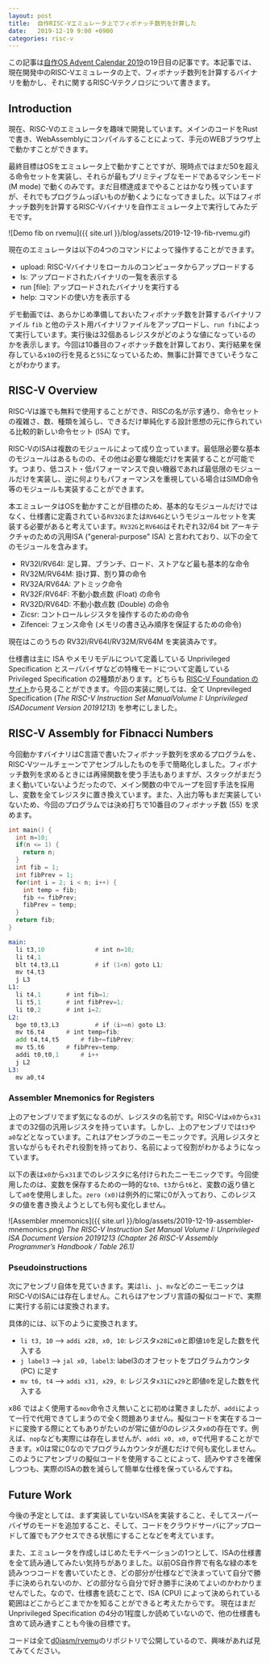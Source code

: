 ```yaml
---
layout: post
title:  自作RISC-Vエミュレータ上でフィボナッチ数列を計算した
date:   2019-12-19 9:00 +0900
categories: risc-v
---
```


この記事は[自作OS Advent Calendar 2019](https://adventar.org/calendars/4027)の19日目の記事です。本記事では、現在開発中のRISC-Vエミュレータの上で、フィボナッチ数列を計算するバイナリを動かし、それに関するRISC-Vテクノロジについて書きます。

## Introduction
現在、RISC-Vのエミュレータを趣味で開発しています。メインのコードをRustで書き、WebAssemblyにコンパイルすることによって、手元のWEBブラウザ上で動かすことができます。

最終目標はOSをエミュレータ上で動かすことですが、現時点ではまだ50を超える命令セットを実装し、それらが最もプリミティブなモードであるマシンモード (M mode) で動くのみです。まだ目標達成までやることはかなり残っていますが、それでもプログラムっぽいものが動くようになってきました。以下はフィボナッチ数列を計算するRISC-Vバイナリを自作エミュレータ上で実行してみたデモです。

![Demo fib on rvemu]({{ site.url }}/blog/assets/2019-12-19-fib-rvemu.gif)

現在のエミュレータは以下の4つのコマンドによって操作することができます。
* upload: RISC-Vバイナリをローカルのコンピュータからアップロードする
* ls: アップロードされたバイナリの一覧を表示する
* run [file]: アップロードされたバイナリを実行する
* help: コマンドの使い方を表示する

デモ動画では、あらかじめ準備しておいたフィボナッチ数を計算するバイナリファイル `fib` と他のテスト用バイナリファイルをアップロードし、`run fib`によって実行しています。実行後は32個あるレジスタがどのような値になっているのかを表示します。今回は10番目のフィボナッチ数を計算しており、実行結果を保存している`x10`の行を見ると`55`になっているため、無事に計算できていそうなことがわかります。

## RISC-V Overview
RISC-Vは誰でも無料で使用することができ、RISCの名が示す通り、命令セットの複雑さ、数、種類を減らし、できるだけ単純化する設計思想の元に作られている比較的新しい命令セット (ISA) です。

RISC-VのISAは複数のモジュールによって成り立っています。最低限必要な基本のモジュールはあるものの、その他は必要な機能だけを実装することが可能です。つまり、低コスト・低パフォーマンスで良い機器であれば最低限のモジュールだけを実装し、逆に何よりもパフォーマンスを重視している場合はSIMD命令等のモジュールも実装することができます。

本エミュレータはOSを動かすことが目標のため、基本的なモジュールだけではなく、仕様書に定義されている`RV32G`または`RV64G`というモジュールセットを実装する必要があると考えています。`RV32G`と`RV64G`はそれぞれ32/64 bit アーキテクチャのための汎用ISA ("general-purpose" ISA) と言われており、以下の全てのモジュールを含みます。
* RV32I/RV64I: 足し算、ブランチ、ロード、ストアなど最も基本的な命令
* RV32M/RV64M: 掛け算、割り算の命令
* RV32A/RV64A: アトミック命令
* RV32F/RV64F: 不動小数点数 (Float) の命令
* RV32D/RV64D: 不動小数点数 (Double) の命令
* Zicsr: コントロールレジスタを操作するのための命令
* Zifencei: フェンス命令 (メモリの書き込み順序を保証するための命令)

現在はこのうちの RV32I/RV64I/RV32M/RV64M を実装済みです。

仕様書は主に ISA やメモリモデルについて定義している Unprivileged Specification とスーパバイザなどの特権モードについて定義している Privileged Specification の2種類があります。どちらも [RISC-V Foundation のサイト](https://riscv.org/specifications/)から見ることができます。今回の実装に関しては、全て Unprevileged Specification (*The RISC-V Instruction Set ManualVolume I: Unprivileged ISADocument Version 20191213*) を参考にしました。


## RISC-V Assembly for Fibnacci Numbers
今回動かすバイナリはC言語で書いたフィボナッチ数列を求めるプログラムを、RISC-Vツールチェーンでアセンブルしたものを手で簡略化しました。フィボナッチ数列を求めるときには再帰関数を使う手法もありますが、スタックがまだうまく動いていないようだったので、メイン関数の中でループを回す手法を採用し、変数を全てレジスタに置き換えています。また、入出力等もまだ実装していないため、今回のプログラムでは決め打ちで10番目のフィボナッチ数 (55) を求めます。

``` c
int main() {
  int n=10;
  if(n <= 1) {
    return n;
  }
  int fib = 1;
  int fibPrev = 1;
  for(int i = 2; i < n; i++) {
    int temp = fib;
    fib += fibPrev;
    fibPrev = temp;
  }
  return fib;
}
```

```asm
main:
  li t3,10              # int n=10;
  li t4,1
  blt t4,t3,L1          # if (1<n) goto L1;
  mv t4,t3
  j L3
L1:
  li t4,1		# int fib=1;
  li t5,1 		# int fibPrev=1;
  li t0,2		# int i=2;
L2:
  bge t0,t3,L3          # if (i>=n) goto L3;
  mv t6,t4		# int temp=fib;
  add t4,t4,t5		# fib+=fibPrev;
  mv t5,t6 		# fibPrev=temp;
  addi t0,t0,1		# i++
  j L2
L3:
  mv a0,t4
```

### Assembler Mnemonics for Registers
上のアセンブリでまず気になるのが、レジスタの名前です。RISC-Vは`x0`から`x31`までの32個の汎用レジスタを持っています。しかし、上のアセンブリでは`t3`や`a0`などとなっています。これはアセンブラのニーモニックです。汎用レジスタと言いながらもそれぞれ役割を持っており、名前によって役割がわかるようになっています。

以下の表は`x0`から`x31`までのレジスタに名付けられたニーモニックです。今回使用したのは、変数を保存するための一時的な`t0`、`t3`から`t6`と、変数の返り値として`a0`を使用しました。`zero (x0)`は例外的に常に0が入っており、このレジスタの値を書き換えようとしても何も変化しません。

![Assembler mnemonics]({{ site.url }}/blog/assets/2019-12-19-assembler-mnemonics.png)
*The RISC-V Instruction Set Manual Volume I: Unprivileged ISA Document Version 20191213 (Chapter 26 RISC-V Assembly Programmer’s Handbook / Table 26.1)*


### Pseudoinstructions
次にアセンブリ自体を見ていきます。実は`li`、`j`、`mv`などのニーモニックはRISC-VのISAには存在しません。これらはアセンブリ言語の擬似コードで、実際に実行する前には変換されます。

具体的には、以下のように変換されます。
* `li t3, 10`   --> `addi x28, x0, 10`: レジスタ`x28`に`x0`と即値`10`を足した数を代入する
* `j label3`    --> `jal x0, label3`: label3のオフセットをプログラムカウンタ (PC) に足す
* `mv t6, t4`   --> `addi x31, x29, 0`: レジスタ`x31`に`x29`と即値`0`を足した数を代入する

x86 ではよく使用する`mov`命令さえ無いことに初めは驚きましたが、`addi`によって一行で代用できてしまうので全く問題ありません。擬似コードを実在するコードに変換する際にとてもありがたいのが常に値が0のレジスタ`x0`の存在です。例えば、`nop`なども実際には存在しませんが、`addi x0, x0, 0`で代用することができます。x0は常に0なのでプログラムカウンタが進むだけで何も変化しません。このようにアセンブリの擬似コードを使用することによって、読みやすさを確保しつつも、実際のISAの数を減らして簡単な仕様を保っているんですね。

## Future Work
今後の予定としては、まず実装していないISAを実装すること、そしてスーパーバイザのモードを追加すること、そして、コードをクラウドサーバにアップロードして誰でもアクセスできる状態にすることなどを考えています。

また、エミュレータを作成しはじめたモチベーションの1つとして、ISAの仕様書を全て読み通してみたい気持ちがありました。以前OS自作界で有名な緑の本を読みつつコードを書いていたとき、どの部分が仕様などで決まっていて自分で勝手に決められないのか、どの部分なら自分で好き勝手に決めてよいのかわかりませんでした。なので、仕様書を読むことで、ISA (CPU) によって決められている範囲はどこからどこまでかを知ることができると考えたからです。
現在はまだ Unprivileged Specification の4分の1程度しか読めていないので、他の仕様書も含めて読み通すことも今後の目標です。

コードは全て[d0iasm/rvemu](https://github.com/d0iasm/rvemu)のリポジトリで公開しているので、興味があれば見てみてください。


